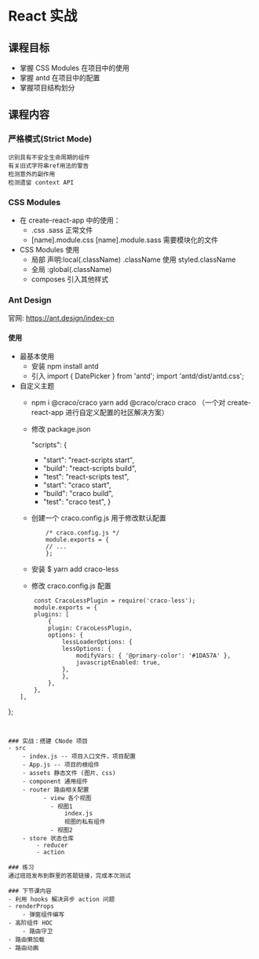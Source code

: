 # React 实战
## 课程目标
- 掌握 CSS Modules 在项目中的使用
- 掌握 antd 在项目中的配置
- 掌握项目结构划分

## 课程内容
### 严格模式(Strict Mode)
    识别具有不安全生命周期的组件
    有关旧式字符串ref用法的警告
    检测意外的副作用
    检测遗留 context API

### CSS Modules
- 在 create-react-app 中的使用：
    - .css .sass 正常文件
    - [name].module.css [name].module.sass 需要模块化的文件
- CSS Modules 使用
    - 局部 声明:local(.className) .className 使用 styled.className 
    - 全局 :global(.className)
    - composes 引入其他样式
        

### Ant Design
官网: https://ant.design/index-cn

#### 使用

- 最基本使用
    - 安装 npm install antd
    - 引入
        import { DatePicker } from 'antd';
        import 'antd/dist/antd.css';
- 自定义主题
    - npm i @craco/craco   yarn add @craco/craco
        craco （一个对 create-react-app 进行自定义配置的社区解决方案）
    - 修改 package.json
        
        "scripts": {
        -   "start": "react-scripts start",
        -   "build": "react-scripts build",
        -   "test": "react-scripts test",
        +   "start": "craco start",
        +   "build": "craco build",
        +   "test": "craco test",
        }
    - 创建一个 craco.config.js 用于修改默认配置
        ```
            /* craco.config.js */
            module.exports = {
            // ...
            };
        ``` 
    - 安装 $ yarn add craco-less
    - 修改 craco.config.js 配置
    ```
        const CracoLessPlugin = require('craco-less');
        module.exports = {
        plugins: [
            {
            plugin: CracoLessPlugin,
            options: {
                lessLoaderOptions: {
                lessOptions: {
                    modifyVars: { '@primary-color': '#1DA57A' },
                    javascriptEnabled: true,
                },
                },
            },
        },
    ],
};
```
       

### 实战：搭建 CNode 项目
- src
    - index.js -- 项目入口文件，项目配置
    - App.js -- 项目的根组件
    - assets 静态文件 (图片、css)
    - component 通用组件
    - router 路由相关配置
          - view 各个视图
            - 视图1
                index.js
                视图的私有组件
            - 视图2
    - store 状态仓库
        - reducer
        - action

### 练习
通过班班发布到群里的答题链接，完成本次测试

### 下节课内容
- 利用 hooks 解决异步 action 问题
- renderProps
    - 弹窗组件编写
- 高阶组件 HOC 
    - 路由守卫
- 路由懒加载
- 路由动画



















